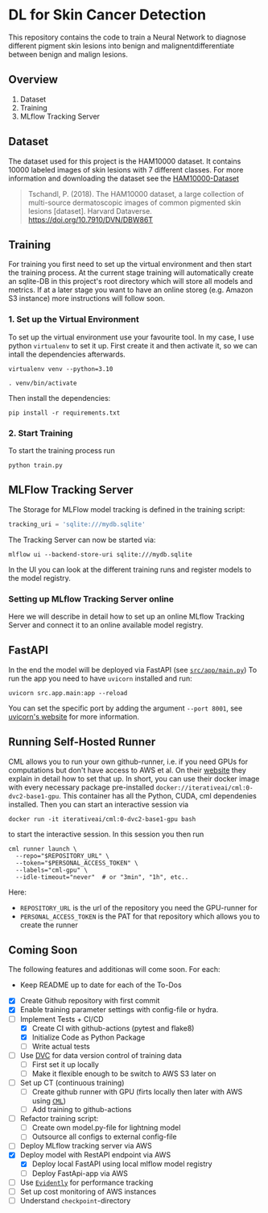 # DL for Skin Cancer Detection

This repository contains the code to train a Neural Network to diagnose different pigment skin lesions into benign and malignentdifferentiate between benign and malign lesions.


## Overview

1. Dataset
2. Training
3. MLflow Tracking Server

## Dataset

The dataset used for this project is the HAM10000 dataset.
It contains 10000 labeled images of skin lesions with 7 different classes. 
For more information and downloading the dataset see the [HAM10000-Dataset](https://dataverse.harvard.edu/dataset.xhtml?persistentId=doi:10.7910/DVN/DBW86T)

> Tschandl, P. (2018). The HAM10000 dataset, a large collection of multi-source dermatoscopic images of common pigmented skin lesions [dataset]. Harvard Dataverse. https://doi.org/10.7910/DVN/DBW86T 


## Training

For training you first need to set up the virtual environment and then start the training process.
At the current stage training will automatically create an sqlite-DB in this project's root directory which will store all models and metrics.
If at a later stage you want to have an online storeg (e.g. Amazon S3 instance) more instructions will follow soon.

### 1. Set up the Virtual Environment

To set up the virtual environment use your favourite tool. In my case, I use python `virtualenv` to set it up.
First create it and then activate it, so we can intall the dependencies afterwards.

```shell
virtualenv venv --python=3.10

. venv/bin/activate
```

Then install the dependencies:

```shell
pip install -r requirements.txt
```


### 2. Start Training

To start the training process run

```shell
python train.py
```


## MLFlow Tracking Server

The Storage for MLFlow model tracking is defined in the training script:
```python
tracking_uri = 'sqlite:///mydb.sqlite'
```

The Tracking Server can now be started via:
```shell
mlflow ui --backend-store-uri sqlite:///mydb.sqlite
```

In the UI you can look at the different training runs and register models to the model registry.

### Setting up MLflow Tracking Server online

Here we will describe in detail how to set up an online MLflow Tracking Server and connect it to an online available model registry.

## FastAPI

In the end the model will be deployed via FastAPI (see [`src/app/main.py`](https://github.com/maxschloegel/skin_cancer_detection/blob/main/src/app/main.py))
To run the app you need to have `uvicorn` installed and run:

```shell
uvicorn src.app.main:app --reload
```
You can set the specific port by adding the argument `--port 8001`, see [uvicorn's website](https://www.uvicorn.org/settings/) for more information.


## Running Self-Hosted Runner

CML allows you to run your own github-runner, i.e. if you need GPUs for computations but don't have access to AWS et al.
On their [website](https://cml.dev/doc/self-hosted-runners) they explain in detail how to set that up. In short, you can use their docker image with every necessary package pre-installed `docker://iterativeai/cml:0-dvc2-base1-gpu`.
This container has all the Python, CUDA, cml dependenies installed.
Then you can start an interactive session via
```shell
docker run -it iterativeai/cml:0-dvc2-base1-gpu bash
```
to start the interactive session.
In this session you then run
```shell
cml runner launch \
  --repo="$REPOSITORY_URL" \
  --token="$PERSONAL_ACCESS_TOKEN" \
  --labels="cml-gpu" \
  --idle-timeout="never"  # or "3min", "1h", etc..
```
Here:
- `REPOSITORY_URL` is the url of the repository you need the GPU-runner for
- `PERSONAL_ACCESS_TOKEN` is the PAT for that repository which allows you to create the runner

## Coming Soon

The following features and additionas will come soon. For each:
- Keep README up to date for each of the To-Dos

- [x] Create Github repository with first commit
- [x] Enable training parameter settings with config-file or hydra.
- [ ] Implement Tests + CI/CD
  - [x] Create CI with github-actions (pytest and flake8)
  - [x] Initialize Code as Python Package
  - [ ] Write actual tests
- [ ] Use [DVC](https://dvc.org/) for data version control of training data
  - [ ] First set it up locally
  - [ ] Make it flexible enough to be switch to AWS S3 later on
- [ ] Set up CT (continuous training)
  - [ ] Create github runner with GPU (firts locally then later with AWS using [`CML`](https://cml.dev/))
  - [ ] Add training to github-actions
- [ ] Refactor training script:
  - [ ] Create own model.py-file for lightning model
  - [ ] Outsource all configs to external config-file
- [ ] Deploy MLflow tracking server via AWS
- [x] Deploy model with RestAPI endpoint via AWS
  - [x] Deploy local FastAPI using local mlflow model registry
  - [ ] Deploy FastApi-app via AWS
- [ ] Use [`Evidently`](https://www.evidentlyai.com/) for performance tracking
- [ ] Set up cost monitoring of AWS instances
- [ ] Understand `checkpoint`-directory
